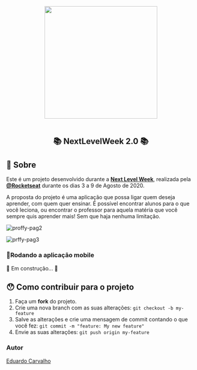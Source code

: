 
<div align="center">
    <img src="https://user-images.githubusercontent.com/60022350/89736446-d33ce680-da3f-11ea-897d-9980d977d028.png" width="300px"/>
</div>

<br />

<h2 align="center">
   📚 NextLevelWeek 2.0 📚
</h2>

## 📖 Sobre 

Este é um projeto desenvolvido durante a **[Next Level Week](https://nextlevelweek.com/)**, realizada pela **[@Rocketseat](https://github.com/Rocketseat)** durante os dias 3 a 9 de Agosto de 2020.

A proposta do projeto é uma aplicação que possa ligar quem deseja aprender, com quem quer ensinar. 
É possível encontrar alunos para o que você leciona, ou encontrar o professor para aquela matéria que você sempre quis aprender mais! 
Sem que haja nenhuma limitação.


![proffy-pag2](https://user-images.githubusercontent.com/60022350/89736691-983bb280-da41-11ea-91b6-c56de0b262a4.png)


![prffy-pag3](https://user-images.githubusercontent.com/60022350/89736693-9c67d000-da41-11ea-8d1c-7d95a9fbf855.png)



### 📱Rodando a aplicação mobile 

🚧 Em construção... 🚧

## 😯 Como contribuir para o projeto

1. Faça um **fork** do projeto.
2. Crie uma nova branch com as suas alterações: `git checkout -b my-feature`
3. Salve as alterações e crie uma mensagem de commit contando o que você fez: `git commit -m "feature: My new feature"`
4. Envie as suas alterações: `git push origin my-feature`



### Autor


[Eduardo Carvalho](https://github.com/eduardocarvalhojunior)

